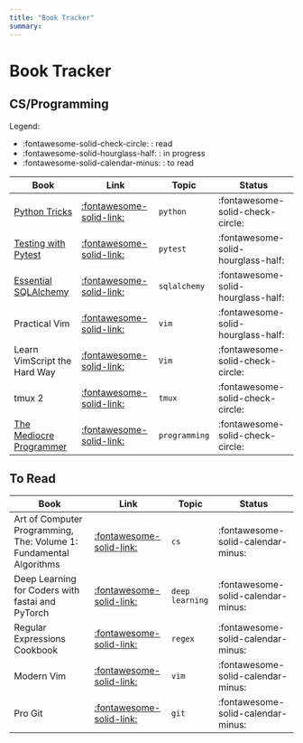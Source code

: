 ```yaml
---
title: "Book Tracker"
summary: 
---
```


Book Tracker
===

CS/Programming
---

Legend:

- :fontawesome-solid-check-circle: : read
- :fontawesome-solid-hourglass-half: : in progress
- :fontawesome-solid-calendar-minus: : to read

| Book                                                                                                | Link                                                                                                          | Topic         | Status                             |
|-----------------------------------------------------------------------------------------------------|---------------------------------------------------------------------------------------------------------------|---------------|------------------------------------|
| [Python Tricks](../programming/python/python-tricks/index.md)                                    | [:fontawesome-solid-link:](https://realpython.com/products/python-tricks-book/)                               | `python`      | :fontawesome-solid-check-circle:   |
| [Testing with Pytest](../programming/python/pytest/testing-with-pytest/index.md)                 | [:fontawesome-solid-link:](https://learning.oreilly.com/library/view/python-testing-with/9781680502848/)      | `pytest`      | :fontawesome-solid-hourglass-half: |
| [Essential SQLAlchemy](../programming/python/databases/sqlalchemy/essential-sqlalchemy/index.md) | [:fontawesome-solid-link:](https://learning.oreilly.com/library/view/essential-sqlalchemy-2nd/9781491916544/) | `sqlalchemy`  | :fontawesome-solid-hourglass-half: |
| Practical Vim                                                                                       | [:fontawesome-solid-link:](https://learning.oreilly.com/library/view/practical-vim-2nd/9781680501629/)        | `vim`         | :fontawesome-solid-hourglass-half: |
| Learn VimScript the Hard Way                                                                        | [:fontawesome-solid-link:](https://learnvimscriptthehardway.stevelosh.com/)                                   | `Vim`         | :fontawesome-solid-check-circle:   |
| tmux 2                                                                                              | [:fontawesome-solid-link:](https://learning.oreilly.com/library/view/tmux-2/9781680502374/)                   | `tmux`        | :fontawesome-solid-check-circle:   |
| [The Mediocre Programmer](01-the-mediocre-programmer.md)                             | [:fontawesome-solid-link:](http://themediocreprogrammer.com/build/html/the_mediocre_programmer.html)          | `programming` | :fontawesome-solid-check-circle:   |

To Read
---

| Book                                                               | Link                                                                                                              | Topic           | Status                             |
|--------------------------------------------------------------------|-------------------------------------------------------------------------------------------------------------------|-----------------|------------------------------------|
| Art of Computer Programming, The: Volume 1: Fundamental Algorithms | [:fontawesome-solid-link:](https://learning.oreilly.com/library/view/art-of-computer/9780321635754/)              | `cs`            | :fontawesome-solid-calendar-minus: |
| Deep Learning for Coders with fastai and PyTorch                   | [:fontawesome-solid-link:](https://learning.oreilly.com/library/view/deep-learning-for/9781492045519/)            | `deep learning` | :fontawesome-solid-calendar-minus: |
| Regular Expressions Cookbook                                       | [:fontawesome-solid-link:](https://learning.oreilly.com/library/view/regular-expressions-cookbook/9781449327453/) | `regex`         | :fontawesome-solid-calendar-minus: |
| Modern Vim                                                         | [:fontawesome-solid-link:](https://learning.oreilly.com/library/view/modern-vim/9781680506006/)                   | `vim`           | :fontawesome-solid-calendar-minus: |
| Pro Git                                                            | [:fontawesome-solid-link:](https://git-scm.com/book/en/v2)                                                        | `git`           | :fontawesome-solid-calendar-minus: |
